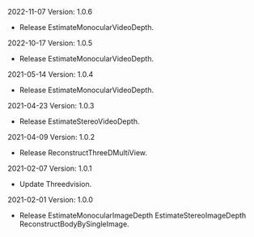 2022-11-07 Version: 1.0.6
- Release EstimateMonocularVideoDepth.

2022-10-17 Version: 1.0.5
- Release EstimateMonocularVideoDepth.

2021-05-14 Version: 1.0.4
- Release EstimateMonocularVideoDepth.

2021-04-23 Version: 1.0.3
- Release EstimateStereoVideoDepth.

2021-04-09 Version: 1.0.2
- Release ReconstructThreeDMultiView.

2021-02-07 Version: 1.0.1
- Update Threedvision.

2021-02-01 Version: 1.0.0
- Release EstimateMonocularImageDepth EstimateStereoImageDepth ReconstructBodyBySingleImage.

